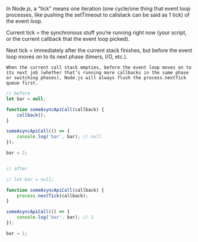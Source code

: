 In Node.js, a “tick” means one iteration (one cycle/one thing that event loop processes, like pushing the setTimeout to callstack can be said as 1 tick) of the event loop.

Current tick = the synchronous stuff you’re running right now (your script, or the current callback that the event loop picked).

Next tick = immediately after the current stack finishes, but before the event loop moves on to its next phase (timers, I/O, etc.).

`
When the current call stack empties, before the event loop moves on to its next job (whether that’s running more callbacks in the same phase or switching phases), Node.js will always flush the process.nextTick queue first.
`

```js
// before
let bar = null;

function someAsyncApiCall(callback) {
    callback();
}

someAsyncApiCall(() => {
    console.log('bar', bar); // null
});

bar = 2;


// after

// let bar = null;

function someAsyncApiCall(callback) {
    process.nextTick(callback);
}

someAsyncApiCall(() => {
    console.log('bar', bar); // 1
});

bar = 1;
```
